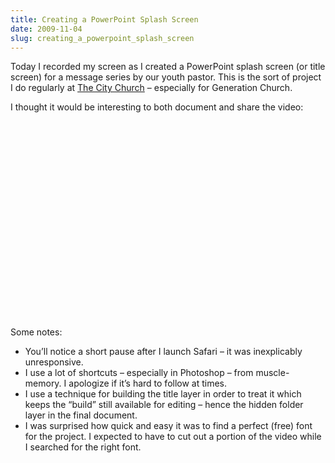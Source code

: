 ```yaml
---
title: Creating a PowerPoint Splash Screen
date: 2009-11-04
slug: creating_a_powerpoint_splash_screen
---
```

<p>Today I recorded my screen as I created a PowerPoint splash screen (or title screen) for a message series by our youth pastor. This is the sort of project I do regularly at <a href="http://thecity.org">The City Church</a> &#8211; especially for Generation Church.</p>

<p>I thought it would be interesting to both document and share the video:</p>

<p><object width="560" height="315"><param name="allowfullscreen" value="true" /><param name="allowscriptaccess" value="always" /><param name="movie" value="http://vimeo.com/moogaloop.swf?clip_id=7444265&amp;server=vimeo.com&amp;show_title=1&amp;show_byline=0&amp;show_portrait=0&amp;color=ffffff&amp;fullscreen=1" /><embed src="http://vimeo.com/moogaloop.swf?clip_id=7444265&amp;server=vimeo.com&amp;show_title=1&amp;show_byline=0&amp;show_portrait=0&amp;color=ffffff&amp;fullscreen=1" type="application/x-shockwave-flash" allowfullscreen="true" allowscriptaccess="always" width="560" height="315"></embed></object></p>

<p>Some notes:</p>

<ul>
<li>You&#8217;ll notice a short pause after I launch Safari &#8211; it was inexplicably unresponsive.</li>
<li>I use a lot of shortcuts &#8211; especially in Photoshop &#8211; from muscle-memory. I apologize if it&#8217;s hard to follow at times.</li>
<li>I use a technique for building the title layer in order to treat it which keeps the &#8220;build&#8221; still available for editing &#8211; hence the hidden folder layer in the final document.</li>
<li>I was surprised how quick and easy it was to find a perfect (free) font for the project. I expected to have to cut out a portion of the video while I searched for the right font. </li>
</ul>